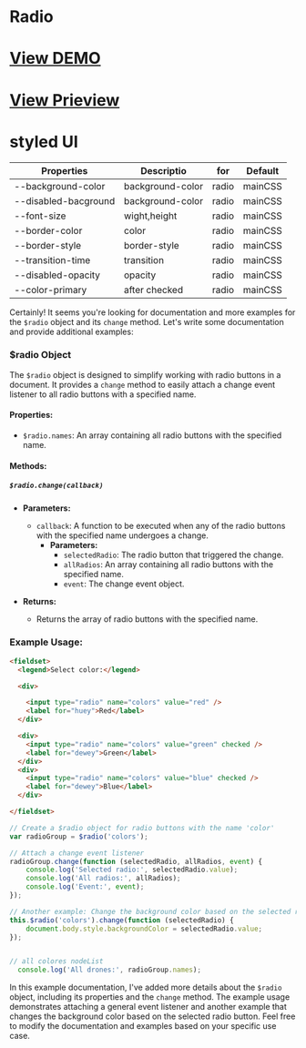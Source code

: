 # Radio

# [View DEMO](https://koliboy.github.io/formui/docs/components/form/radio.html)

# [View Prieview](https://koliboy.github.io/formui/docs/components/form/radio.html)

# styled UI

| Properties | 	Descriptio | for | Default
|----------|----------|----------|---
| --background-color | background-color | radio | mainCSS 
|--disabled-bacground |background-color | radio | mainCSS
|--font-size |wight,height | radio | mainCSS 
|--border-color |color | radio | mainCSS 
|--border-style |border-style | radio | mainCSS
|--transition-time |transition | radio | mainCSS
|--disabled-opacity | opacity | radio | mainCSS
|--color-primary | after checked | radio | mainCSS




Certainly! It seems you're looking for documentation and more examples for the `$radio` object and its `change` method. Let's write some documentation and provide additional examples:

### $radio Object

The `$radio` object is designed to simplify working with radio buttons in a document. It provides a `change` method to easily attach a change event listener to all radio buttons with a specified name.

#### Properties:

- `$radio.names`: An array containing all radio buttons with the specified name.

#### Methods:

##### `$radio.change(callback)`

- **Parameters:**
  - `callback`: A function to be executed when any of the radio buttons with the specified name undergoes a change.
    - **Parameters:**
      - `selectedRadio`: The radio button that triggered the change.
      - `allRadios`: An array containing all radio buttons with the specified name.
      - `event`: The change event object.

- **Returns:**
  - Returns the array of radio buttons with the specified name.

### Example Usage:
```html
<fieldset>
  <legend>Select color:</legend>

  <div>

    <input type="radio" name="colors" value="red" />
    <label for="huey">Red</label>
  </div>

  <div>
    <input type="radio" name="colors" value="green" checked />
    <label for="dewey">Green</label>
  </div>
  <div>
    <input type="radio" name="colors" value="blue" checked />
    <label for="dewey">Blue</label>
  </div>

</fieldset>
```

```javascript
// Create a $radio object for radio buttons with the name 'color'
var radioGroup = $radio('colors');

// Attach a change event listener
radioGroup.change(function (selectedRadio, allRadios, event) {
    console.log('Selected radio:', selectedRadio.value);
    console.log('All radios:', allRadios);
    console.log('Event:', event);
});

// Another example: Change the background color based on the selected radio
this.$radio('colors').change(function (selectedRadio) {
    document.body.style.backgroundColor = selectedRadio.value;
});


// all colores nodeList 
  console.log('All drones:', radioGroup.names);
```

In this example documentation, I've added more details about the `$radio` object, including its properties and the `change` method. The example usage demonstrates attaching a general event listener and another example that changes the background color based on the selected radio button. Feel free to modify the documentation and examples based on your specific use case.
